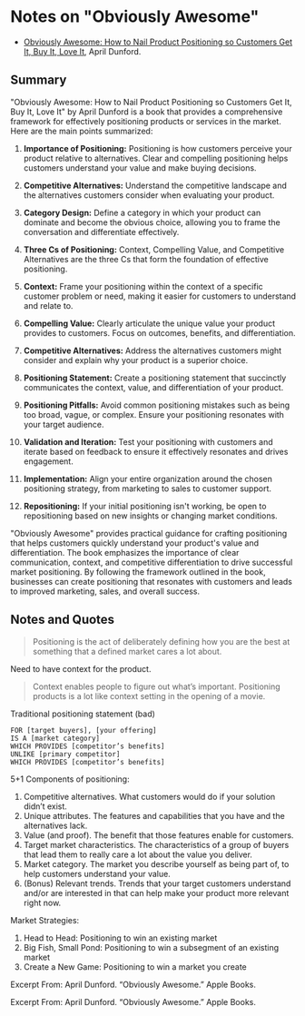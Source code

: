 # Notes on "Obviously Awesome"

* [Obviously Awesome: How to Nail Product Positioning so Customers Get It, Buy It, Love It](https://amzn.to/3QkUDfK), April Dunford.

## Summary

"Obviously Awesome: How to Nail Product Positioning so Customers Get It, Buy It, Love It" by April Dunford is a book that provides a comprehensive framework for effectively positioning products or services in the market. Here are the main points summarized:

1. **Importance of Positioning:** Positioning is how customers perceive your product relative to alternatives. Clear and compelling positioning helps customers understand your value and make buying decisions.

2. **Competitive Alternatives:** Understand the competitive landscape and the alternatives customers consider when evaluating your product.

3. **Category Design:** Define a category in which your product can dominate and become the obvious choice, allowing you to frame the conversation and differentiate effectively.

4. **Three Cs of Positioning:** Context, Compelling Value, and Competitive Alternatives are the three Cs that form the foundation of effective positioning.

5. **Context:** Frame your positioning within the context of a specific customer problem or need, making it easier for customers to understand and relate to.

6. **Compelling Value:** Clearly articulate the unique value your product provides to customers. Focus on outcomes, benefits, and differentiation.

7. **Competitive Alternatives:** Address the alternatives customers might consider and explain why your product is a superior choice.

8. **Positioning Statement:** Create a positioning statement that succinctly communicates the context, value, and differentiation of your product.

9. **Positioning Pitfalls:** Avoid common positioning mistakes such as being too broad, vague, or complex. Ensure your positioning resonates with your target audience.

10. **Validation and Iteration:** Test your positioning with customers and iterate based on feedback to ensure it effectively resonates and drives engagement.

11. **Implementation:** Align your entire organization around the chosen positioning strategy, from marketing to sales to customer support.

12. **Repositioning:** If your initial positioning isn't working, be open to repositioning based on new insights or changing market conditions.

"Obviously Awesome" provides practical guidance for crafting positioning that helps customers quickly understand your product's value and differentiation. The book emphasizes the importance of clear communication, context, and competitive differentiation to drive successful market positioning. By following the framework outlined in the book, businesses can create positioning that resonates with customers and leads to improved marketing, sales, and overall success.

## Notes and Quotes

> Positioning is the act of deliberately defining how you are the best at something that a defined market cares a lot about.

Need to have context for the product.

> Context enables people to figure out what’s important. Positioning products is a lot like context setting in the opening of a movie.


Traditional positioning statement (bad)

```
FOR [target buyers], [your offering]
IS A [market category]
WHICH PROVIDES [competitor’s benefits]
UNLIKE [primary competitor]
WHICH PROVIDES [competitor’s benefits]
```

5+1 Components of positioning:

1. Competitive alternatives. What customers would do if your solution didn’t exist.
2. Unique attributes. The features and capabilities that you have and the alternatives lack.
3. Value (and proof). The benefit that those features enable for customers.
4. Target market characteristics. The characteristics of a group of buyers that lead them to really care a lot about the value you deliver.
5. Market category. The market you describe yourself as being part of, to help customers understand your value.
6. (Bonus) Relevant trends. Trends that your target customers understand and/or are interested in that can help make your product more relevant right now.

Market Strategies:

1. Head to Head: Positioning to win an existing market
2. Big Fish, Small Pond: Positioning to win a subsegment of an existing market
3. Create a New Game: Positioning to win a market you create




Excerpt From: April Dunford. “Obviously Awesome.” Apple Books.

Excerpt From: April Dunford. “Obviously Awesome.” Apple Books.